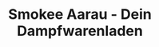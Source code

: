 ---
title: "Smokee Aarau - Dein Dampfwarenladen"
url: /aarau/smokee-aarau-dein-dampfwarenladen/
shop: Tabak
---